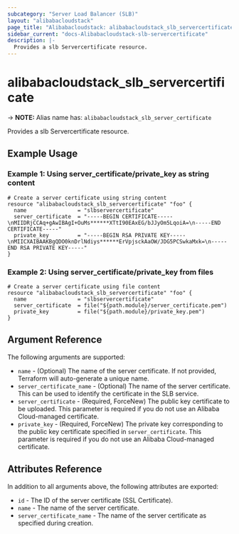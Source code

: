 ```yaml
---
subcategory: "Server Load Balancer (SLB)"
layout: "alibabacloudstack"
page_title: "Alibabacloudstack: alibabacloudstack_slb_servercertificate"
sidebar_current: "docs-Alibabacloudstack-slb-servercertificate"
description: |- 
  Provides a slb Servercertificate resource.
---
```


# alibabacloudstack_slb_servercertificate
-> **NOTE:** Alias name has: `alibabacloudstack_slb_server_certificate`

Provides a slb Servercertificate resource.

## Example Usage

### Example 1: Using server_certificate/private_key as string content

```hcl
# Create a server certificate using string content
resource "alibabacloudstack_slb_servercertificate" "foo" {
  name                = "slbservercertificate"
  server_certificate  = "-----BEGIN CERTIFICATE-----\nMIIDRjCCAq+gAwIBAgI+OuMs******XTtI90EAxEG/bJJyOm5LqoiA=\n-----END CERTIFICATE-----"
  private_key         = "-----BEGIN RSA PRIVATE KEY-----\nMIICXAIBAAKBgQDO0knDrlNdiys******ErVpjsckAaOW/JDG5PCSwkaMxk=\n-----END RSA PRIVATE KEY-----"
}
```

### Example 2: Using server_certificate/private_key from files

```hcl
# Create a server certificate using file content
resource "alibabacloudstack_slb_servercertificate" "foo" {
  name                = "slbservercertificate"
  server_certificate  = file("${path.module}/server_certificate.pem")
  private_key         = file("${path.module}/private_key.pem")
}
```

## Argument Reference

The following arguments are supported:

* `name` - (Optional) The name of the server certificate. If not provided, Terraform will auto-generate a unique name.
* `server_certificate_name` - (Optional) The name of the server certificate. This can be used to identify the certificate in the SLB service.
* `server_certificate` - (Required, ForceNew) The public key certificate to be uploaded. This parameter is required if you do not use an Alibaba Cloud-managed certificate.
* `private_key` - (Required, ForceNew) The private key corresponding to the public key certificate specified in `server_certificate`. This parameter is required if you do not use an Alibaba Cloud-managed certificate.

## Attributes Reference

In addition to all arguments above, the following attributes are exported:

* `id` - The ID of the server certificate (SSL Certificate).
* `name` - The name of the server certificate.
* `server_certificate_name` - The name of the server certificate as specified during creation.